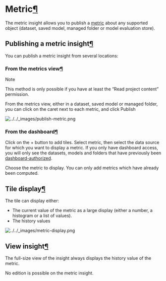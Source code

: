 Metric[¶](#metric "Permalink to this heading")
==============================================


The metric insight allows you to publish a [metric](../../metrics-check-data-quality/metrics.html) about any supported object (dataset, saved model, managed folder or model evaluation store).



Publishing a metric insight[¶](#publishing-a-metric-insight "Permalink to this heading")
----------------------------------------------------------------------------------------


You can publish a metric insight from several locations:



### From the metrics view[¶](#from-the-metrics-view "Permalink to this heading")



Note


This method is only possible if you have at least the “Read project content” permission.



From the metrics view, either in a dataset, saved model or managed folder, you can click on the caret next to each metric, and click Publish


![../../_images/publish-metric.png](../../_images/publish-metric.png)


### From the dashboard[¶](#from-the-dashboard "Permalink to this heading")


Click on the \+ button to add tiles. Select metric, then select the data source for which you want to display a metric. If you only have dashboard access, you will only see the datasets, models and folders that have previously been [dashboard\-authorized](../../security/authorized-objects.html).


Choose the metric to display. You can only add metrics which have already been computed.





Tile display[¶](#tile-display "Permalink to this heading")
----------------------------------------------------------


The tile can display either:


* The current value of the metric as a large display (either a number, a histogram or a list of values).
* The history values


![../../_images/metric-display.png](../../_images/metric-display.png)


View insight[¶](#view-insight "Permalink to this heading")
----------------------------------------------------------


The full\-size view of the insight always displays the history value of the metric.


No edition is possible on the metric insight.